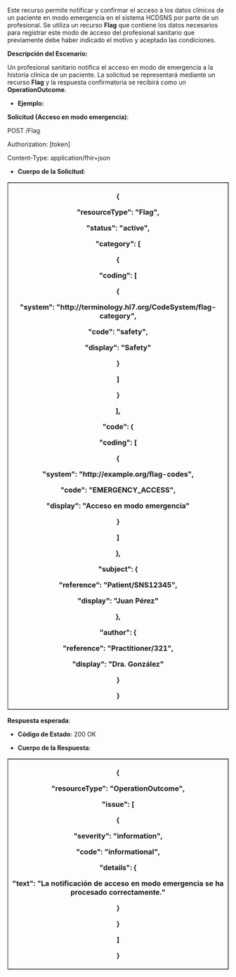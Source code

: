 <p>Este recurso permite notificar y confirmar el acceso a los datos
clínicos de un paciente en modo emergencia en el sistema HCDSNS por
parte de un profesional. Se utiliza un recurso <strong>Flag</strong> que
contiene los datos necesarios para registrar este modo de acceso del
profesional sanitario que previamente debe haber indicado el motivo y
aceptado las condiciones.</p>
<p><strong>Descripción del Escenario:</strong></p>
<p>Un profesional sanitario notifica el acceso en modo de emergencia a
la historia clínica de un paciente. La solicitud se representará
mediante un recurso <strong>Flag</strong> y la respuesta confirmatoria
se recibirá como un <strong>OperationOutcome</strong>.</p>
<ul>
<li><p><strong>Ejemplo:</strong></p></li>
</ul>
<p><strong>Solicitud (Acceso en modo emergencia)</strong>:</p>
<p>POST /Flag</p>
<p>Authorization: [token]</p>
<p>Content-Type: application/fhir+json</p>
<ul>
<li><p><strong>Cuerpo de la Solicitud</strong>:</p></li>
</ul>
<table border="1">
<colgroup>
<col style="width: 100%" />
</colgroup>
<thead>
<tr>
<th><p>{</p>
<p>"resourceType": "Flag",</p>
<p>"status": "active",</p>
<p>"category": [</p>
<p>{</p>
<p>"coding": [</p>
<p>{</p>
<p>"system": "http://terminology.hl7.org/CodeSystem/flag-category",</p>
<p>"code": "safety",</p>
<p>"display": "Safety"</p>
<p>}</p>
<p>]</p>
<p>}</p>
<p>],</p>
<p>"code": {</p>
<p>"coding": [</p>
<p>{</p>
<p>"system": "http://example.org/flag-codes",</p>
<p>"code": "EMERGENCY_ACCESS",</p>
<p>"display": "Acceso en modo emergencia"</p>
<p>}</p>
<p>]</p>
<p>},</p>
<p>"subject": {</p>
<p>"reference": "Patient/SNS12345",</p>
<p>"display": "Juan Pérez"</p>
<p>},</p>
<p>"author": {</p>
<p>"reference": "Practitioner/321",</p>
<p>"display": "Dra. González"</p>
<p>}</p>
<p>}</p></th>
</tr>
</thead>
<tbody>
</tbody>
</table>
<p><strong>Respuesta esperada</strong>:</p>
<ul>
<li><p><strong>Código de Estado</strong>: 200 OK</p></li>
<li><p><strong>Cuerpo de la Respuesta</strong>:</p></li>
</ul>
<table border="1">
<colgroup>
<col style="width: 100%" />
</colgroup>
<thead>
<tr>
<th><p>{</p>
<p>"resourceType": "OperationOutcome",</p>
<p>"issue": [</p>
<p>{</p>
<p>"severity": "information",</p>
<p>"code": "informational",</p>
<p>"details": {</p>
<p>"text": "La notificación de acceso en modo emergencia se ha procesado
correctamente."</p>
<p>}</p>
<p>}</p>
<p>]</p>
<p>}</p></th>
</tr>
</thead>
<tbody>
</tbody>
</table>
